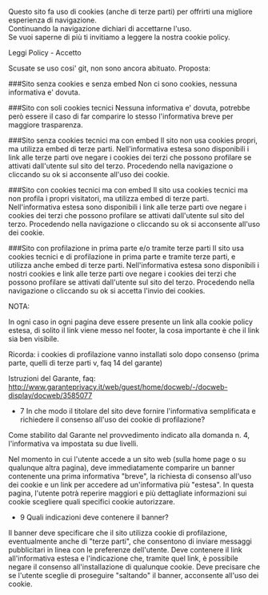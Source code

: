 Questo sito fa uso di cookies (anche di terze parti) per offrirti una migliore esperienza di navigazione.<br>
Continuando la navigazione dichiari di accettarne l'uso.<br>
Se vuoi saperne di più ti invitiamo a leggere la nostra cookie policy.

Leggi Policy - Accetto


Scusate se uso cosi' git, non sono ancora abituato. Proposta:

###Sito senza cookies e senza embed
Non ci sono cookies, nessuna informativa e' dovuta.

###Sito con soli cookies tecnici
Nessuna informativa e' dovuta, potrebbe però essere il caso di far comparire lo stesso l'informativa breve per maggiore trasparenza.

###Sito senza cookies tecnici ma con embed
Il sito non usa cookies propri, ma utilizza embed di terze parti. Nell'informativa estesa sono disponibili i link alle terze parti ove negare i cookies dei terzi che possono profilare se attivati dall'utente sul sito del terzo. Procedendo nella navigazione o cliccando su ok si acconsente all'uso dei cookie.

###Sito con cookies tecnici ma con embed
Il sito usa cookies tecnici ma non profila i propri visitatori, ma utilizza embed di terze parti. Nell'informativa estesa sono disponibili i link alle terze parti ove negare i cookies dei terzi che possono profilare se attivati dall'utente sul sito del terzo. Procedendo nella navigazione o cliccando su ok si acconsente all'uso dei cookie.

###Sito con profilazione in prima parte e/o tramite terze parti
Il sito usa cookies tecnici e di profilazione in prima parte e tramite terze parti, e utilizza anche embed di terze parti. Nell'informativa estesa sono disponibili i nostri cookies e link alle terze parti ove negare i cookies dei terzi che possono profilare se attivati dall'utente sul sito del terzo. Procedendo nella navigazione o cliccando su ok si accetta l'invio dei cookies.



NOTA:

In ogni caso in ogni pagina deve essere presente un link alla  cookie policy estesa, di solito il link viene messo nel footer, la cosa importante è che il link sia ben visibile.

Ricorda: i cookies di profilazione vanno installati solo dopo consenso (prima parte, quelli di terze parti v, faq 14 del garante)

Istruzioni del Garante, faq: http://www.garanteprivacy.it/web/guest/home/docweb/-/docweb-display/docweb/3585077

- 7 In che modo il titolare del sito deve fornire l'informativa semplificata e richiedere il consenso all'uso dei cookie di profilazione?

Come stabilito dal Garante nel provvedimento indicato alla domanda n. 4, l'informativa va impostata su due livelli.

Nel momento in cui l'utente accede a un sito web (sulla home page o su qualunque altra pagina), deve immediatamente comparire un banner contenente una prima informativa "breve", la richiesta di consenso all'uso dei cookie e un link per accedere ad un'informativa più "estesa". In questa pagina, l'utente potrà reperire maggiori e più dettagliate informazioni sui cookie scegliere quali specifici cookie autorizzare.

- 9 Quali indicazioni deve contenere il banner?

Il banner deve specificare che il sito utilizza cookie di profilazione, eventualmente anche di "terze parti", che consentono di inviare messaggi pubblicitari in linea con le preferenze dell'utente.
Deve contenere il link all'informativa estesa e l'indicazione che, tramite quel link, è possibile negare il consenso all'installazione di qualunque cookie.
Deve precisare che se l'utente sceglie di proseguire "saltando" il banner, acconsente all'uso dei cookie.

